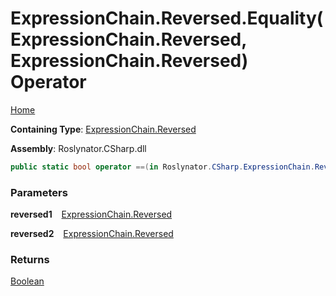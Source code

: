 # ExpressionChain\.Reversed\.Equality\(ExpressionChain\.Reversed, ExpressionChain\.Reversed\) Operator

[Home](../../../../../README.md)

**Containing Type**: [ExpressionChain.Reversed](../README.md)

**Assembly**: Roslynator\.CSharp\.dll

```csharp
public static bool operator ==(in Roslynator.CSharp.ExpressionChain.Reversed reversed1, in Roslynator.CSharp.ExpressionChain.Reversed reversed2)
```

### Parameters

**reversed1** &ensp; [ExpressionChain.Reversed](../README.md)

**reversed2** &ensp; [ExpressionChain.Reversed](../README.md)

### Returns

[Boolean](https://docs.microsoft.com/en-us/dotnet/api/system.boolean)


